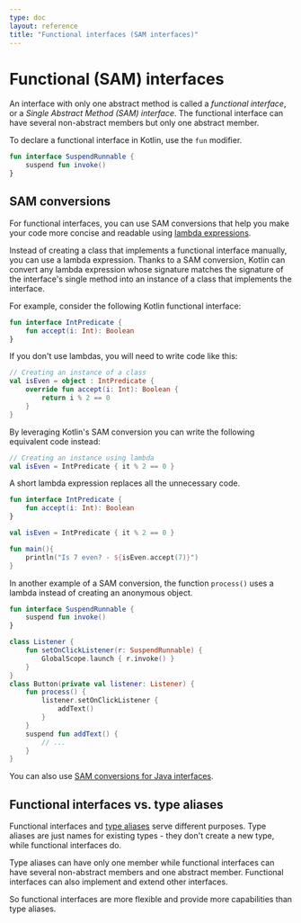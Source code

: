 ```yaml
---
type: doc
layout: reference
title: "Functional interfaces (SAM interfaces)"
---
```


# Functional (SAM) interfaces 

An interface with only one abstract method is called a _functional interface_, or a _Single Abstract 
Method (SAM) interface_. The functional interface can have several non-abstract members but only one abstract member.

To declare a functional interface in Kotlin, use the `fun` modifier.

<div class="sample" markdown="1" theme="idea" data-highlight-only>

```kotlin
fun interface SuspendRunnable {
    suspend fun invoke()
}
```

</div>

## SAM conversions

For functional interfaces, you can use SAM conversions that help you make your code more concise and readable using 
[lambda expressions](lambdas.html#lambda-expressions-and-anonymous-functions).

Instead of creating a class that implements a functional interface manually, you can use a lambda expression. 
Thanks to a SAM conversion, Kotlin can convert any lambda expression whose signature matches 
the signature of the interface's single method into an instance of a class that implements the interface.

For example, consider the following Kotlin functional interface:

<div class="sample" markdown="1" theme="idea" data-highlight-only>

```kotlin
fun interface IntPredicate {
    fun accept(i: Int): Boolean
}
```

</div>

If you don't use lambdas, you will need to write code like this:

<div class="sample" markdown="1" theme="idea" data-highlight-only>

```kotlin
// Creating an instance of a class
val isEven = object : IntPredicate {
    override fun accept(i: Int): Boolean {
        return i % 2 == 0
    }
}
```

</div>

By leveraging Kotlin's SAM conversion you can write the following equivalent code instead:

<div class="sample" markdown="1" theme="idea" data-highlight-only>

```kotlin
// Creating an instance using lambda
val isEven = IntPredicate { it % 2 == 0 }
```

</div>

A short lambda expression replaces all the unnecessary code.

<div class="sample" markdown="1" theme="idea" data-min-compiler-version="1.4-M1">

```kotlin
fun interface IntPredicate {
    fun accept(i: Int): Boolean
}

val isEven = IntPredicate { it % 2 == 0 }

fun main(){
    println("Is 7 even? - ${isEven.accept(7)}")
}
```

</div>

In another example of a SAM conversion, the function `process()` uses a lambda instead of creating an anonymous object.

<div class="sample" markdown="1" theme="idea" data-highlight-only>

```kotlin
fun interface SuspendRunnable {
    suspend fun invoke()
}

class Listener {
    fun setOnClickListener(r: SuspendRunnable) {
        GlobalScope.launch { r.invoke() }
    }
}
class Button(private val listener: Listener) {
    fun process() {
        listener.setOnClickListener {
            addText()
        }
    }
    suspend fun addText() { 
        // ...
    }
}
```

</div>


You can also use [SAM conversions for Java interfaces](java-interop.html#sam-conversions).

## Functional interfaces vs. type aliases

Functional interfaces and [type aliases](type-aliases.html) serve different purposes. Type aliases are just names for 
existing types - they don't create a new type, while functional interfaces do.

Type aliases can have only one member while functional interfaces can have several non-abstract members and one abstract member.
Functional interfaces can also implement and extend other interfaces. 

So functional interfaces are more flexible and provide more capabilities than type aliases. 